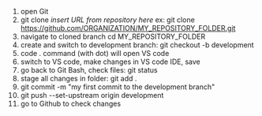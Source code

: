 1) open Git
2) git clone _insert URL from repository here_ ex:
   git clone https://github.com/ORGANIZATION/MY_REPOSITORY_FOLDER.git
4) navigate to cloned branch
   cd MY_REPOSITORY_FOLDER
6) create and switch to development branch:
   git checkout -b development
8) code .  command (with dot) will open VS code
9) switch to VS code, make changes in VS code IDE, save
10) go back to Git Bash, check files: 
   git status
11) stage all changes in folder: 
   git add .
12) git commit -m "my first commit to the development branch"
13) git push --set-upstream origin development
14) go to Github to check changes
